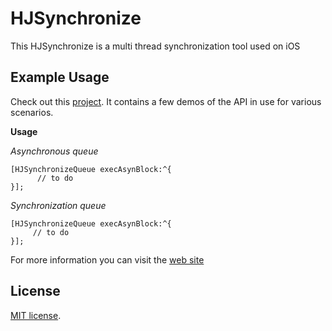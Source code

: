 # HJSynchronize

This HJSynchronize is a multi thread synchronization tool used on iOS

## Example Usage

Check out this [project](https://github.com/panghaijiao/HJSynchronizeDemo). It contains a few demos of the API in use for various scenarios.

**Usage**

*Asynchronous queue*

```
[HJSynchronizeQueue execAsynBlock:^{
      // to do
}];
```
*Synchronization queue*

```
[HJSynchronizeQueue execAsynBlock:^{
     // to do
}];
```
For more information you can visit the [web site](http://www.olinone.com)

## License

[MIT license](http://www.opensource.org/licenses/mit-license.php).
